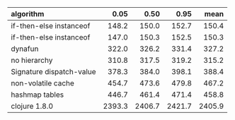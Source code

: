|algorithm                |   0.05|   0.50|   0.95|   mean|
|:------------------------|------:|------:|------:|------:|
|if-then-else instanceof  |  148.2|  150.0|  152.7|  150.4|
|if-then-else instanceof  |  147.0|  150.3|  152.5|  150.3|
|dynafun                  |  322.0|  326.2|  331.4|  327.2|
|no hierarchy             |  310.8|  317.5|  319.2|  315.2|
|Signature dispatch-value |  378.3|  384.0|  398.1|  388.4|
|non-volatile cache       |  454.7|  473.6|  479.8|  467.2|
|hashmap tables           |  446.7|  461.4|  471.4|  458.8|
|clojure 1.8.0            | 2393.3| 2406.7| 2421.7| 2405.9|
